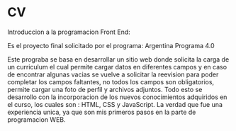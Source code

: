 # CV
Introduccion a la programacion Front End:

Es el proyecto final solicitado por el programa: Argentina Programa 4.0

Este prograba se basa en desarrollar un sitio web donde solicita la carga de un curriculum el cual
permite cargar datos en diferentes campos y en caso de encontrar algunas vacias se vuelve a solicitar
la reevision para poder completar los campos faltantes, no todos los campos son obligatorios, permite 
cargar una foto de perfil y archivos adjuntos.
Todo esto se desarrollo con la incorporacion de los nuevos conocimientos adquiridos en el curso, los cuales son :
HTML, CSS y JavaScript.
La verdad que fue una experiencia unica, ya que son mis primeros pasos en la parte de programacion WEB.
